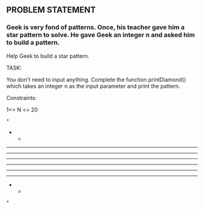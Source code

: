 ## PROBLEM STATEMENT
### Geek is very fond of patterns. Once, his teacher gave him a star pattern to solve. He gave Geek an integer n and asked him to build a pattern.
Help Geek to build a star pattern.

TASK:

You don't need to input anything. Complete the function printDiamond() which takes  an integer n  as the input parameter and print the pattern.

Constraints:

1<= N <= 20

    * 
   * * 
  * * * 
 * * * * 
* * * * * 
* * * * * 
 * * * * 
  * * * 
   * * 
    *      
